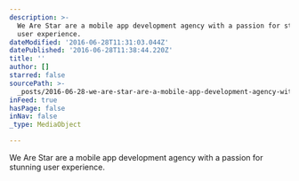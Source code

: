 ```yaml
---
description: >-
  We Are Star are a mobile app development agency with a passion for stunning
  user experience.
dateModified: '2016-06-28T11:31:03.044Z'
datePublished: '2016-06-28T11:38:44.220Z'
title: ''
author: []
starred: false
sourcePath: >-
  _posts/2016-06-28-we-are-star-are-a-mobile-app-development-agency-with-a-passi.md
inFeed: true
hasPage: false
inNav: false
_type: MediaObject

---
```

We Are Star are a mobile app development agency with a passion for stunning user experience.